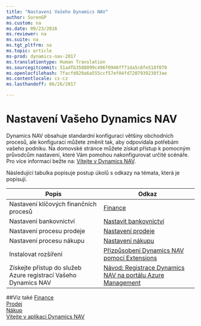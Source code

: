 ```yaml
---
title: "Nastavení Vašeho Dynamics NAV"
author: SorenGP
ms.custom: na
ms.date: 09/23/2016
ms.reviewer: na
ms.suite: na
ms.tgt_pltfrm: na
ms.topic: article
ms-prod: dynamics-nav-2017
ms.translationtype: Human Translation
ms.sourcegitcommit: 51adfb3588099c496f0946ff71da5c6fe518f070
ms.openlocfilehash: 7facfd820a6a555ccf57ef04fd7207939238f3ae
ms.contentlocale: cs-cz
ms.lasthandoff: 06/26/2017

---
```


# <a name="set-up-your-dynamics-nav"></a>Nastavení Vašeho Dynamics NAV
Dynamics NAV obsahuje standardní konfiguraci většiny obchodních procesů, ale konfiguraci můžete změnit tak, aby odpovídala potřebám vašeho podniku.
Na domovské stránce můžete získat přístup k pomocným průvodcům nastavení, které Vám pomohou nakonfigurovat určité scénáře. Pro více informací bežte na: [Vítejte v Dynamics NAV](across-get-started.md).  

Následující tabulka popisuje postup úkolů s odkazy na témata, která je popisují.

| Popis                                                                  | Odkaz                      |
|---------------------------------------------------------------------|--------------------------|
|Nastavení klíčových finančních procesů|[Finance](finance-setup-setup-finance-setup.md)|
|Nastavení bankovnictví|[Nastavit bankovnictví](bank-setup-banking.md)|
|Nastavení procesu prodeje|[Nastavení prodeje](sales-setup-sales.md)|
|Nastavení procesu nákupu|[Nastavení nákupu](purchasing-setup-purchasing.md)|
|Instalovat rozšíření|[Přizpůsobení Dynamics NAV pomocí Extensions](ui-extensions.md)|
|Získejte přístup do služeb Azure registrací Vašeho Dynamics NAV|[Návod: Registrace Dynamics NAV na portálu Azure Management](ui-how-register-dynamics-nav-azure.md)|

##<a name="see-also"></a>Viz také
[Finance](finance-setup.md)  
[Prodej](sales-manage-sales.md)  
[Nákup](purchasing-manage-purchasing.md)  
[Vítejte v aplikaci Dynamics NAV](across-get-started.md)  

